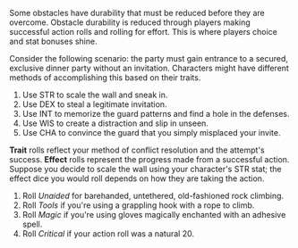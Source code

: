 Some obstacles have durability that must be reduced before they are overcome. Obstacle durability is reduced through players making successful action rolls and rolling for effort. This is where players choice and stat bonuses shine. 

Consider the following scenario: the party must gain entrance to a secured, exclusive dinner party without an invitation. Characters might have different methods of accomplishing this based on their traits.

1. Use STR to scale the wall and sneak in.
2. Use DEX to steal a legitimate invitation.
3. Use INT to memorize the guard patterns and find a hole in the defenses.
4. Use WIS to create a distraction and slip in unseen.
5. Use CHA to convince the guard that you simply misplaced your invite.

**Trait** rolls reflect your method of conflict resolution and the attempt's success. **Effect** rolls represent the progress made from a successful action. Suppose you decide to scale the wall using your character's STR stat; the effect dice you would roll depends on how they are taking the action.

1. Roll *Unaided* for barehanded, untethered, old-fashioned rock climbing.
2. Roll *Tools* if you're using a grappling hook with a rope to climb.
3. Roll *Magic* if you're using gloves magically enchanted with an adhesive spell.
4. Roll *Critical* if your action roll was a natural 20.